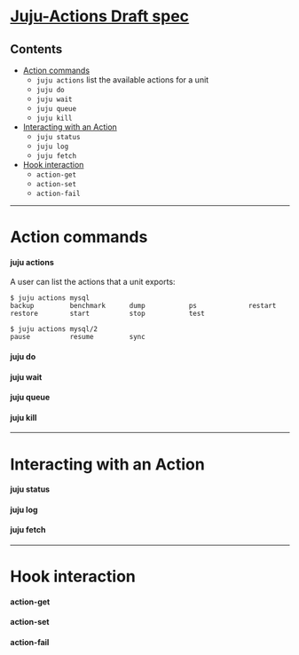 # [Juju-Actions Draft spec](https://docs.google.com/document/d/14W1-QqB1pXZxyZW5QzFFoDwxxeQXBUzgj8IUkLId6cc/edit#heading=h.q6wtcjv2r9h)

## Contents
 - [Action commands](#action-commands)
   - `juju actions` list the available actions for a unit
   - `juju do`
   - `juju wait`
   - `juju queue`
   - `juju kill`
 - [Interacting with an Action](#interacting-with-an-action)
   - `juju status`
   - `juju log`
   - `juju fetch`
 - [Hook interaction](#hook-interaction)
   - `action-get`
   - `action-set`
   - `action-fail`

---

# Action commands

#### juju actions
A user can list the actions that a unit exports:
```
$ juju actions mysql
backup         benchmark      dump           ps             restart        
restore        start          stop           test
```
```
$ juju actions mysql/2
pause          resume         sync
```

#### juju do

#### juju wait

#### juju queue

#### juju kill

---

# Interacting with an Action

#### juju status

#### juju log

#### juju fetch

---

# Hook interaction

#### action-get

#### action-set

#### action-fail